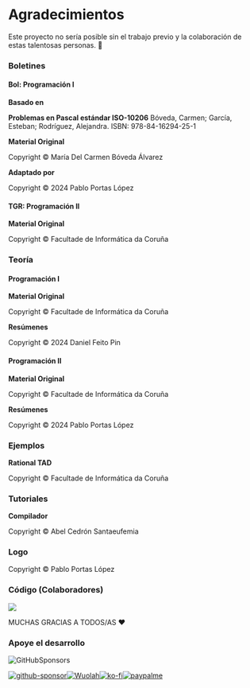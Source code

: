 <!--
SPDX-FileCopyrightText: 2024 Pablo Portas López <pablo.portas@udc.es>

SPDX-License-Identifier: CC-BY-NC-4.0
-->

<web-summary rel="tldr"/>

# Agradecimientos

<tldr id="tldr">

Este proyecto no sería posible sin el trabajo previo y la colaboración de estas talentosas personas. 🤗

</tldr>

<!-- TODO Poner el resto de agradecimientos una vez tengamos permiso explícito -->

### Boletines

#### Bol: Programación I

**Basado en**

<tip>

**Problemas en Pascal estándar ISO-10206** Bóveda, Carmen; García, Esteban; Rodríguez, Alejandra. ISBN:
978-84-16294-25-1

</tip>

**Material Original**

<tip>Copyright © María Del Carmen Bóveda Álvarez</tip>

**Adaptado por**

<tip>Copyright © 2024 Pablo Portas López</tip>

#### TGR: Programación II

**Material Original**

<tip>Copyright © Facultade de Informática da Coruña</tip>

### Teoría

#### Programación I

<!--
**Material Original**

<tip>Copyright © Bernardino Arcay Varela</tip>
-->

**Material Original**

<tip>Copyright © Facultade de Informática da Coruña</tip>

**Resúmenes**

<tip>Copyright © 2024 Daniel Feito Pin</tip>

#### Programación II

**Material Original**

<tip>Copyright © Facultade de Informática da Coruña</tip>

<!--
El PDF Multilistas tenía estos autores
<tip>Copyright © M. Alonso, M. Cabrero, B. Guijarro y E. Hernández</tip>
-->

**Resúmenes**

<tip>Copyright © 2024 Pablo Portas López</tip>

### Ejemplos

**Rational TAD**

<tip>Copyright © Facultade de Informática da Coruña</tip>

### Tutoriales

**Compilador**

<tip>Copyright © Abel Cedrón Santaeufemia</tip>

### Logo

<tip>Copyright © Pablo Portas López</tip>

### Código (Colaboradores)

<a href="https://github.com/TeenBiscuits/Pro2324/graphs/contributors">
  <img src="https://contrib.rocks/image?repo=TeenBiscuits/Pro2324"/>
</a>


<tip>MUCHAS GRACIAS A TODOS/AS ❤️</tip>

### Apoye el desarrollo

![GitHubSponsors](GitHubSponsors.jpg)

[![github-sponsor](https://img.shields.io/badge/sponsor-30363D?style=for-the-badge&logo=GitHub-Sponsors)](https://github.com/sponsors/TeenBiscuits)[![Wuolah](https://img.shields.io/badge/Wuolah-4285F4?style=for-the-badge&logo=googledocs&logoColor=white)](https://wuolah.com/profile/pablopl)[![ko-fi](https://img.shields.io/badge/Ko--fi-F16061?style=for-the-badge&logo=ko-fi&logoColor=white)](https://ko-fi.com/T6T0TSIKT)[![paypalme](https://img.shields.io/badge/PayPal-00457C?style=for-the-badge&logo=paypal&logoColor=white)](https://paypal.me/pabloportaslopez)